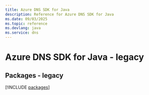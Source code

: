 ```yaml
---
title: Azure DNS SDK for Java
description: Reference for Azure DNS SDK for Java
ms.date: 09/03/2025
ms.topic: reference
ms.devlang: java
ms.service: dns
---
```

# Azure DNS SDK for Java - legacy
## Packages - legacy
[!INCLUDE [packages](dns-index.md)]